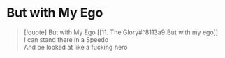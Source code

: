 # But with My Ego

> [!quote] But with My Ego
[[11. The Glory#^8113a9|But with my ego]]  
I can stand there in a Speedo  
And be looked at like a fucking hero  

